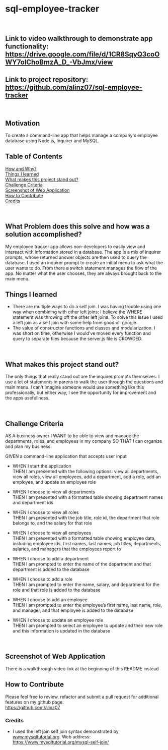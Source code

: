 # sql-employee-tracker
<br/>

## **Link** to video walkthrough to demonstrate app functionality: https://drive.google.com/file/d/1CR8SqyQ3coOWY7olChoBmzA_D_-VbJmx/view 
## **Link** to project repository: https://github.com/alinz07/sql-employee-tracker 
<br/>

## **Motivation**
To create a command-line app that helps manage a company's employee database using Node.js, Inquirer and MySQL.
<br/>

## **Table of Contents**
[How and Why?](#what-problem-does-this-solve-and-how-was-a-solution-accomplished) <br/>
[Things I learned](#things-i-learned) <br/>
[What makes this project stand out?](#what-makes-this-project-stand-out) <br/>
[Challenge Criteria](#challenge-criteria)<br/>
[Screenshot of Web Application](#screenshot-of-web-application)<br/>
[How to Contribute](#how-to-contribute)<br/>
[Credits](#credits)<br/>
  
<br/>

## **What Problem does this solve and how was a solution accomplished?**
My employee tracker app allows non-developers to easily view and intereact with information stored in a database. The app is a mix of inquirer prompts, whose returned answer objects are then used to query the database. I used an inquirer prompt to create an initial menu to ask what the user wants to do. From there a switch statement manages the flow of the app. No matter what the user chooses, they are always brought back to the main menu. 
<br/>

## **Things I learned**
* There are multiple ways to do a self join. I was having trouble using one way when combining with other left joins; I believe the WHERE statement was throwing off the other left joins. To solve this issue I used a left join as a self join with some help from good ol' google.
* The value of constructor functions and classes and modularization. I was short on time, otherwise I would've moved every function and query to separate files because the server.js file is CROWDED.
<br/>

## **What makes this project stand out?**
The only things that really stand out are the inquirer prompts themselves. I use a lot of statements in parens to walk the user through the questions and main menu. I can't imagine someone would use something like this professionally, but either way, I see the opportunity for improvement and the apps usefullness.

<br/>

## **Challenge Criteria**
AS A business owner
I WANT to be able to view and manage the departments, roles, and employees in my company
SO THAT I can organize and plan my business

GIVEN a command-line application that accepts user input<br/>

* WHEN I start the application<br/>
THEN I am presented with the following options: view all departments, view all roles, view all employees, add a department, add a role, add an employee, and update an employee role

* WHEN I choose to view all departments<br/>
THEN I am presented with a formatted table showing department names and department ids

* WHEN I choose to view all roles<br/>
THEN I am presented with the job title, role id, the department that role belongs to, and the salary for that role

* WHEN I choose to view all employees<br/>
THEN I am presented with a formatted table showing employee data, including employee ids, first names, last names, job titles, departments, salaries, and managers that the employees report to

* WHEN I choose to add a department<br/>
THEN I am prompted to enter the name of the department and that department is added to the database

* WHEN I choose to add a role<br/>
THEN I am prompted to enter the name, salary, and department for the role and that role is added to the database

* WHEN I choose to add an employee<br/>
THEN I am prompted to enter the employee’s first name, last name, role, and manager, and that employee is added to the database

* WHEN I choose to update an employee role<br/>
THEN I am prompted to select an employee to update and their new role and this information is updated in the database
<br/>

## **Screenshot of Web Application**
There is a walkthrough video link at the beginning of this README instead
<br/>

## **How to Contribute**
Please feel free to review, refactor and submit a pull request for additional features on my github page: <br/>
https://github.com/alinz07 

### **Credits**
* I used the left join self join syntax demonstrated by www.mysqltutorial.org. Web address: https://www.mysqltutorial.org/mysql-self-join/ 

